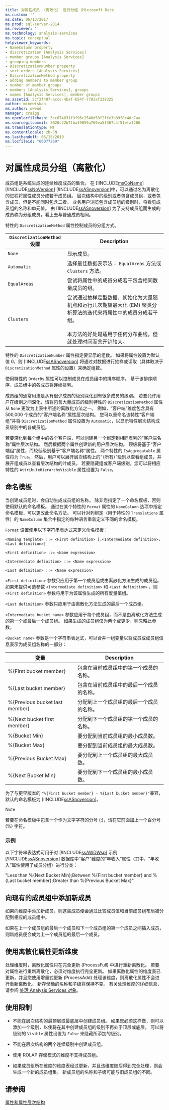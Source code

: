 ```yaml
---
title: 对属性成员 （离散化） 进行分组 |Microsoft Docs
ms.custom: ''
ms.date: 06/13/2017
ms.prod: sql-server-2014
ms.reviewer: ''
ms.technology: analysis-services
ms.topic: conceptual
helpviewer_keywords:
- NameColumn property
- discretization [Analysis Services]
- member groups [Analysis Services]
- grouping members
- DiscretizationNumber property
- sort orders [Analysis Services]
- DiscretizationMethod property
- adding members to member group
- number of member groups
- members [Analysis Services], groups
- names [Analysis Services], member groups
ms.assetid: 5cf2f407-accc-4baf-b54f-7703af338325
author: minewiskan
ms.author: owend
manager: craigg
ms.openlocfilehash: 3cc874831f9f96c2540d58f2ffe3b89f8c4dc7aa
ms.sourcegitcommit: 3026c22b7fba19059a769ea5f367c4f51efaf286
ms.translationtype: MT
ms.contentlocale: zh-CN
ms.lasthandoff: 06/15/2019
ms.locfileid: "66077269"
---
```

# <a name="group-attribute-members-discretization"></a>对属性成员分组（离散化）
  成员组是系统生成的连续维度成员的集合。 在 [!INCLUDE[msCoName](../../includes/msconame-md.md)] [!INCLUDE[ssNoVersion](../../includes/ssnoversion-md.md)] [!INCLUDE[ssASnoversion](../../includes/ssasnoversion-md.md)]中，可以通过名为离散化的进程将属性成员分成若干成员组。 层次结构中的级别或者包含成员组，或者包含成员，但是不能同时包含二者。 业务用户浏览包含成员组的级别时，将看见成员组的名称和单元值。 由 [!INCLUDE[ssASnoversion](../../includes/ssasnoversion-md.md)] 为了支持成员组而生成的成员称为分组成员，看上去与普通成员相同。  
  
 特性的 `DiscretizationMethod` 属性控制成员的分组方式。  
  
|`DiscretizationMethod` 设置|Description|  
|--------------------------------------|-----------------|  
|`None`|显示成员。|  
|`Automatic`|选择最佳数据表示法： `EqualAreas` 方法或 `Clusters` 方法。|  
|`EqualAreas`|尝试将属性中的成员分成若干包含相同数量成员的组。|  
|`Clusters`|尝试通过抽样定型数据、初始化为大量随机点和运行几次期望最大化 (EM) 聚类分析算法的迭代来将属性中的成员分成若干组。<br /><br /> 本方法的好处是适用于任何分布曲线，但就处理时间而言开销较大。|  
  
 特性的 `DiscretizationNumber` 属性指定要显示的组数。 如果将属性设置为默认值 0，则 [!INCLUDE[ssASnoversion](../../includes/ssasnoversion-md.md)] 将通过对数据进行抽样或读取（具体取决于 `DiscretizationMethod` 属性的设置）来确定组数。  
  
 使用特性的 `OrderBy` 属性可以控制成员在成员组中的排序顺序。 基于该排序顺序，成员组中的各成员将连续排列。  
  
 成员组的通常用法是从有很少成员的级别深化到有很多成员的级别。 若要允许用户在级别之间深化，请将包含大量成员的级别特性的 `DiscretizationMethod` 属性从 `None` 更改为上表中所述的离散化方法之一。 例如，“客户端”维度包含具有 500,000 个成员的“客户端名称”属性层次结构。 您可以重命名该特性“客户端组”并将 `DiscretizationMethod` 属性设置为 `Automatic`，以显示特性层次结构成员级别中的各成员组。  
  
 若要深化到每个组中的各个客户端，可以创建另一个绑定到相同表列的“客户端名称”属性层次结构。 然后根据两个属性创建新的用户层次结构。 顶级将基于“客户端组”属性，而较低级别基于“客户端名称”属性。 两个特性的 `IsAggregatable` 属性将为 `True`。 然后，用户可以展开层次结构上的“（所有）”级别以查看组成员，并展开组成员以查看层次结构的叶成员。 若要隐藏组或客户端级别，您可以将相应特性的 `AttributeHierarchyVisible` 属性设置为 `False`。  
  
## <a name="naming-template"></a>命名模板  
 当创建成员组时，会自动生成成员组的名称。 除非您指定了一个命名模板，否则使用默认的命名模板。 通过在某个特性的 `Format` 属性的 `NameColumn` 选项中指定命名模板，可以更改此命名方法。 可以针对列绑定（用于特性的 `Translations` 属性）的 `NameColumn` 集合中指定的每种语言重新定义不同的命名模板。  
  
 `Format` 设置使用以下字符串表达式来定义命名模板：  
  
 `<Naming template> ::= <First definition> [;<Intermediate definition>;<Last definition>]`  
  
 `<First definition> ::= <Name expression>`  
  
 `<Intermediate definition> ::= <Name expression>`  
  
 `<Last definition> ::= <Name expression>`  
  
 `<First definition>` 参数只应用于第一个成员组或由离散化方法生成的成员组。 如果未提供可选参数 `<Intermediate definition>` 和 `<Last definition>` ，则 `<First definition>` 参数将用于为该属性生成的所有度量值组。  
  
 `<Last definition>` 参数只应用于由离散化方法生成的最后一个成员组。  
  
 `<Intermediate bucket name>` 参数应用于每个成员组，而不是由离散化方法生成的第一个或最后一个成员组。 如果生成的成员组仅为两个或更少，则忽略此参数。  
  
 `<Bucket name>` 参数是一个字符串表达式，可以合并一组变量以将成员或成员组信息表示为成员组名称的一部分：  
  
|变量|Description|  
|--------------|-----------------|  
|%{First bucket member}|包含在当前成员组中的第一个成员的名称。|  
|%{Last bucket member}|包含在当前成员组中的最后一个成员的名称。|  
|%{Previous bucket last member}|分配到上一个成员组的最后一个成员的名称。|  
|%{Next bucket first member}|分配到下一个成员组的第一个成员的名称。|  
|%{Bucket Min}|要分配到当前成员组的最小成员数。|  
|%{Bucket Max}|要分配到当前成员组的最大成员数。|  
|%{Previous Bucket Max}|要分配到上一个成员组的最大成员数。|  
|%{Next Bucket Min}|要分配到下一个成员组的最小成员数。|  
  
 为了与更早版本的 `"%{First bucket member} - %{Last bucket member}"`兼容，默认的命名模板为 [!INCLUDE[ssASnoversion](../../includes/ssasnoversion-md.md)]。  
  
> [!NOTE]  
>  若要在命名模板中包含一个作为文字字符的分号 (;)，请在它前面加上一个百分号 (%) 字符。  
  
### <a name="example"></a>示例  
 以下字符串表达式可用于对 [!INCLUDE[ssAWDWsp](../../includes/ssawdwsp-md.md)] 示例 [!INCLUDE[ssASnoversion](../../includes/ssasnoversion-md.md)] 数据库中“客户”维度的“年收入”属性（其中，“年收入”属性使用了成员分组）进行分类：  
  
 "Less than %{Next Bucket Min};Between %{First bucket member} and %{Last bucket member};Greater than %{Previous Bucket Max}"  
  
## <a name="adding-new-members-to-existing-member-groups"></a>向现有的成员组中添加新成员  
 如果向维度中添加新成员，则这些成员便会通过比较成员值和当前成员组布局被分配到相应的成员组中。  
  
 如果在上一个成员组的最后一个成员和下一个成员组的第一个成员之间插入成员，则新成员便会成为上一个成员组的最后一个成员。  
  
## <a name="updating-a-dimension-with-discretized-attributes"></a>使用离散化属性更新维度  
 处理维度时，离散化属性只在完全更新 (ProcessFull) 中进行重新离散化。 若要对属性进行重新离散化，必须对维度执行完全更新。 如果离散化属性的维度表已更新，并且您使用增量式更新 (ProcessAdd) 处理该维度，则离散化属性不会进行重新离散化。 新存储桶的名称和子级将保持不变。 有关处理维度的详细信息，请参阅 [处理 Analysis Services 对象](processing-analysis-services-objects.md)。  
  
## <a name="usage-limitations"></a>使用限制  
  
-   不能在层次结构的最顶层或最底层中创建成员组。 如果您必须这样做，则可以添加一个级别，以使将在其中创建成员组的级别不再处于顶层或底层。 可以将级别的 `Visible` 属性设置为 `False` 来隐藏所添加的级别。  
  
-   不能在层次结构的两个连续级别中创建成员组。  
  
-   使用 ROLAP 存储模式的维度不支持成员组。  
  
-   如果成员组所在维度的维度表经过更新，并且该维度随后得到完全处理，则会生成一个新的成员组集。 新成员组的名称和子级可能与旧成员组的不同。  
  
## <a name="see-also"></a>请参阅  
 [属性和属性层次结构](../multidimensional-models-olap-logical-dimension-objects/attributes-and-attribute-hierarchies.md)  
  
  
